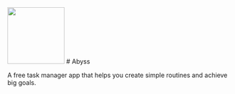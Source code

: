 <img src="https://github.com/lioder/abyss/raw/master/image/logo.png" width="128">
# Abyss

A free task manager app that helps you create simple routines and achieve big goals.

